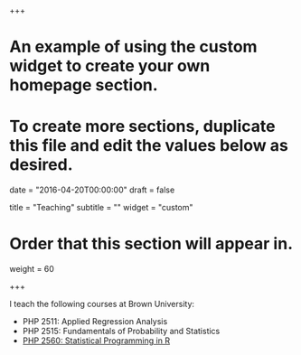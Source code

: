 +++
# An example of using the custom widget to create your own homepage section.
# To create more sections, duplicate this file and edit the values below as desired.

date = "2016-04-20T00:00:00"
draft = false

title = "Teaching"
subtitle = ""
widget = "custom"

# Order that this section will appear in.
weight = 60

+++


I teach the following courses at Brown University:

- PHP 2511: Applied Regression Analysis
- PHP 2515: Fundamentals of Probability and Statistics
- [PHP 2560: Statistical Programming in R](http://php2560.com/)

